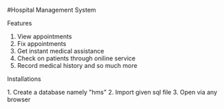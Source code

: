 #Hospital Management System

<p>Features</p>

1. View appointments
2. Fix appointments
3. Get instant medical assistance
4. Check on patients through oniline service
5. Record medical history
and so much more

<p>Installations</p>
1. Create a database namely "hms"
2. Import given sql file
3. Open via any browser